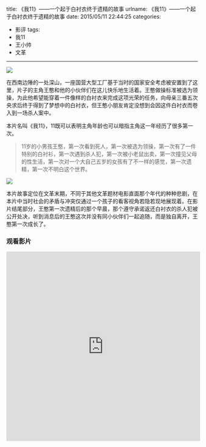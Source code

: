 title: 《我11》——一个起于白衬衣终于遗精的故事
urlname: 《我11》——一个起于白衬衣终于遗精的故事
date: 2015/05/11 22:44:25
categories:
- 影评
tags:
- 我11
- 王小帅
- 文革

---
![](https://image.covertness.cn/wo11_p1225989697.jpg)

<!-- more -->

在西南边陲的一处深山，一座国营大型工厂基于当时的国家安全考虑被安置到了这里，片子的主角王憨和他的小伙伴们在这儿快乐地生活着。王憨做操标准被选为领操，为此他希望能穿着一件像样的白衬衣来完成这项光荣的任务，向母亲三番五次央求后终于得到了梦想中的白衬衣，但王憨小朋友肯定没想到会因这件白衬衣而卷入到一场杀人案中。

本片名叫《我11》，11既可以表明主角年龄也可以暗指主角这一年经历了很多第一次。
> 11岁的小男孩王憨，第一次看到死人，第一次被选为领操，第一次有了一件特别的白衬衫，第一次遇到杀人犯，第一次被小老鼠出卖，第一次撞见父母的性生活，第一次对一个大自己五岁的女孩有了不一样的感觉，第一次遗精，第一次不明白这个世界。

![](https://image.covertness.cn/wo11_p1996537973.jpg)

本片故事定位在文革末期，不同于其他文革题材电影直面那个年代的种种悲剧，在本片中当时社会的矛盾与冲突仅通过一个孩子的看客视角若隐若现地展现着。在影片结尾部分，王憨第一次遗精后的那个早晨，那个遵守承诺返还白衬衣的杀人犯被公开处决，听到消息后的王憨这次并没有同小伙伴们一起追随，而是独自离开，王憨第一次成长了。

### 观看影片
<iframe height=498 width=510 src="http://player.youku.com/embed/XNDYwODY5NTM2" frameborder=0 allowfullscreen></iframe>
